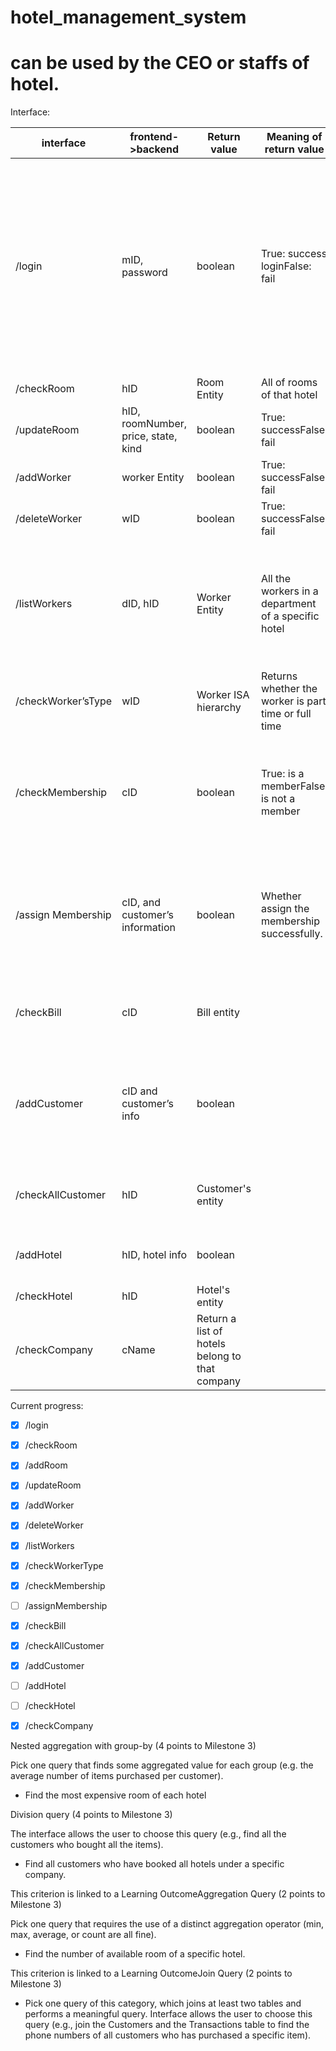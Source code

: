 # hotel_management_system
# can be used by the CEO or staffs of hotel.

Interface:

| interface          | frontend->backend                   | Return value                                   | Meaning of return value                              | Notes                                                        |
| ------------------ | ----------------------------------- | ---------------------------------------------- | ---------------------------------------------------- | ------------------------------------------------------------ |
| /login             | mID, password                       | boolean                                        | True: success loginFalse: fail                       | Depends on who is login our app. If the manager logs in this app, he/she can only manipulate data stored in the hotel where he/she is currently working in. But the CEO can access all info. |
| /checkRoom         | hID                                 | Room Entity                                    | All of rooms of that hotel                           |                                                              |
| /updateRoom        | hID, roomNumber, price, state, kind | boolean                                        | True: successFalse: fail                             |                                                              |
| /addWorker         | worker Entity                       | boolean                                        | True: successFalse: fail                             |                                                              |
| /deleteWorker      | wID                                 | boolean                                        | True: successFalse: fail                             |                                                              |
| /listWorkers       | dID, hID                            | Worker Entity                                  | All the workers in a department of a specific hotel  | Users provide the dID and hID, then return a list of workers working in the specific department and hotel. |
| /checkWorker’sType | wID                                 | Worker ISA hierarchy                           | Returns whether the worker is part time or full time | Return workers(part time/full time)                          |
| /checkMembership   | cID                                 | boolean                                        | True: is a memberFalse: is not a member              | User can check a customer has a membership or not by passing the customer’s ID. |
| /assign Membership | cID, and customer’s information     | boolean                                        | Whether assign the membership successfully.          | User can assign the membership to a customer. ( add the customer into our membership list) |
| /checkBill         | cID                                 | Bill entity                                    |                                                      | Users can get a list of bills associated with the cID.       |
| /addCustomer       | cID and customer’s info             | boolean                                        |                                                      | Users can store a customer entity into the database. And update the room’s status. |
| /checkAllCustomer  | hID                                 | Customer's entity                              |                                                      | Return all customers’ entity of a specific hotel.            |
| /addHotel          | hID, hotel info                     | boolean                                        |                                                      | CEO can propose to build a new hotel                         |
| /checkHotel        | hID                                 | Hotel's entity                                 |                                                      |                                                              |
| /checkCompany      | cName                               | Return a list of hotels belong to that company |                                                      |                                                              |

Current progress:

- [x] /login
- [x] /checkRoom
- [x] /addRoom
- [x] /updateRoom
- [x] /addWorker
- [x] /deleteWorker
- [x] /listWorkers
- [x] /checkWorkerType
- [x] /checkMembership
- [ ] /assignMembership
- [x] /checkBill
- [x] /checkAllCustomer
- [x] /addCustomer
- [ ] /addHotel
- [ ] /checkHotel
- [x] /checkCompany


Nested aggregation with group-by (4 points to Milestone 3)

Pick one query that finds some aggregated value for each group (e.g. the average number of items purchased per customer).
- Find the most expensive room of each hotel

Division query (4 points to Milestone 3)

The interface allows the user to choose this query (e.g., find all the customers who bought all the items).
- Find all customers who have booked all hotels under a specific company.

This criterion is linked to a Learning OutcomeAggregation Query (2 points to Milestone 3)

Pick one query that requires the use of a distinct aggregation operator (min, max, average, or count are all fine).
- Find the number of available room of a specific hotel.

This criterion is linked to a Learning OutcomeJoin Query (2 points to Milestone 3)

- Pick one query of this category, which joins at least two tables and performs a meaningful query. Interface allows the user to choose this query (e.g., join the Customers and the Transactions table to find the phone numbers of all customers who has purchased a specific item).

